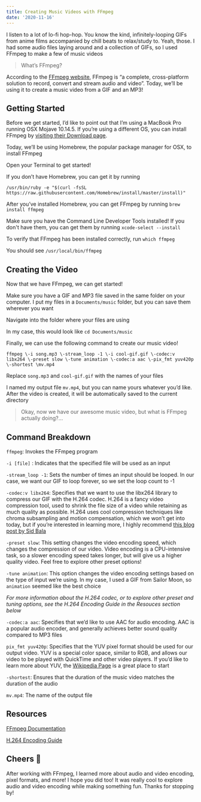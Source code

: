 ```yaml
---
title: Creating Music Videos with FFmpeg
date: '2020-11-16'
---
```


I listen to a lot of lo-fi hop-hop. You know the kind, infinitely-looping GIFs from anime films accompanied by chill beats to relax/study to. Yeah, those. I had some audio files laying around and a collection of GIFs, so I used FFmpeg to make a few of music videos

> What’s FFmpeg?

According to the [FFmpeg website](https://ffmpeg.org/), FFmpeg is “a complete, cross-platform solution to record, convert and stream audio and video”. Today, we’ll be using it to create a music video from a GIF and an MP3!

## Getting Started

Before we get started, I’d like to point out that I’m using a MacBook Pro running OSX Mojave 10.14.5. If you’re using a different OS, you can install FFmpeg by [visiting their Download page](https://ffmpeg.org/download.html).

Today, we’ll be using Homebrew, the popular package manager for OSX, to install FFmpeg

Open your Terminal to get started!

If you don’t have Homebrew, you can get it by running

```
/usr/bin/ruby -e "$(curl -fsSL https://raw.githubusercontent.com/Homebrew/install/master/install)"
```

After you’ve installed Homebrew, you can get FFmpeg by running `brew install ffmpeg`

Make sure you have the Command Line Developer Tools installed!
If you don't have them, you can get them by running `xcode-select --install`

To verify that FFmpeg has been installed correctly, run `which ffmpeg`

You should see `/usr/local/bin/ffmpeg`

## Creating the Video

Now that we have FFmpeg, we can get started!

Make sure you have a GIF and MP3 file saved in the same folder on your computer. I put my files in a `Documents/music` folder, but you can save them wherever you want

Navigate into the folder where your files are using

In my case, this would look like `cd Documents/music`

Finally, we can use the following command to create our music video!

```
ffmpeg \-i song.mp3 \-stream_loop -1 \-i cool-gif.gif \-codec:v libx264 \-preset slow \-tune animation \-codec:a aac \-pix_fmt yuv420p \-shortest \mv.mp4
```

Replace `song.mp3` and `cool-gif.gif` with the names of your files

I named my output file `mv.mp4`, but you can name yours whatever you’d like. After the video is created, it will be automatically saved to the current directory

> Okay, now we have our awesome music video, but what is FFmpeg actually doing?…

## Command Breakdown

`ffmpeg`: Invokes the FFmpeg program

`-i [file]` : Indicates that the specified file will be used as an input

`-stream_loop -1`: Sets the number of times an input should be looped. In our case, we want our GIF to loop forever, so we set the loop count to -1

`-codec:v libx264`: Specifies that we want to use the libx264 library to compress our GIF with the H.264 codec. H.264 is a fancy video compression tool, used to shrink the file size of a video while retaining as much quality as possible. H.264 uses cool compression techniques like chroma subsampling and motion compensation, which we won’t get into today, but if you’re interested in learning more, I highly recommend [this blog post by Sid Bala](https://sidbala.com/h-264-is-magic/)

`-preset slow`: This setting changes the video encoding speed, which changes the compression of our video. Video encoding is a CPU-intensive task, so a slower encoding speed takes longer, but will give us a higher quality video. Feel free to explore other preset options!

`-tune animation`: This option changes the video encoding settings based on the type of input we’re using. In my case, I used a GIF from Sailor Moon, so `animation` seemed like the best choice

_For more information about the H.264 codec, or to explore other preset and tuning options, see the H.264 Encoding Guide in the Resouces section below_

`-codec:a aac`: Specifies that we’d like to use AAC for audio encoding. AAC is a popular audio encoder, and generally achieves better sound quality compared to MP3 files

`pix_fmt yuv420p`: Specifies that the YUV pixel format should be used for our output video. YUV is a special color space, similar to RGB, and allows our video to be played with QuickTime and other video players. If you’d like to learn more about YUV, the [Wikipedia Page](https://en.wikipedia.org/wiki/YUV) is a great place to start

`-shortest`: Ensures that the duration of the music video matches the duration of the audio

`mv.mp4`: The name of the output file

## Resources

[FFmpeg Documentation](https://ffmpeg.org/ffmpeg.html)

[H.264 Encoding Guide](https://trac.ffmpeg.org/wiki/Encode/H.264)

## Cheers 🎉

After working with FFmpeg, I learned more about audio and video encoding, pixel formats, and more! I hope you did too! It was really cool to explore audio and video encoding while making something fun. Thanks for stopping by!
